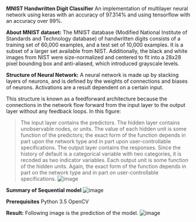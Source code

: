 **MNIST Handwritten Digit Classifier**
An implementation of multilayer neural network using keras with an accuracy of 97.314% and using tensorflow with an accuracy over 99%.

**About MNIST dataset:**
The MNIST database (Modified National Institute of Standards and Technology database) of handwritten digits consists of a training set of 60,000 examples, and a test set of 10,000 examples. It is a subset of a larger set available from NIST. Additionally, the black and white images from NIST were size-normalized and centered to fit into a 28x28 pixel bounding box and anti-aliased, which introduced grayscale levels.

**Structure of Neural Network:**
A neural network is made up by stacking layers of neurons, and is defined by the weights of connections and biases of neurons. Activations are a result dependent on a certain input.

This structure is known as a feedforward architecture because the connections in the network flow forward from the input layer to the output layer without any feedback loops. In this figure:

> The input layer contains the predictors.
> The hidden layer contains unobservable nodes, or units. The value of each hidden unit is some function of the predictors; the exact form of the function depends in part upon the network type and in part upon user-controllable specifications.
> The output layer contains the responses. Since the history of default is a categorical variable with two categories, it is recoded as two indicator variables. Each output unit is some function of the hidden units. Again, the exact form of the function depends in part on the network type and in part on user-controllable specifications.
![image](https://github.com/user-attachments/assets/e70af391-0ba3-4cad-a7b0-bec5be496c8a)

**Summary of Sequential model**
![image](https://github.com/user-attachments/assets/6cb96fba-1877-4f10-8837-0d7f5b991dde)



**Prerequisites**
Python 3.5
OpenCV

**Result:**
Following image is the prediction of the model.
![image](https://github.com/user-attachments/assets/bee61aee-01eb-4f14-a86d-dc51b7d12d56)
